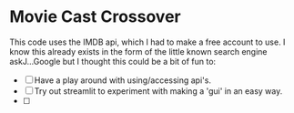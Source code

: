 # Movie Cast Crossover
This code uses the IMDB api, which I had to make a free account to use. I know this already exists in the form of the 
little known search engine askJ...Google but I thought this could be a bit of fun to:
- [ ] Have a play around with using/accessing api's.
- [ ] Try out streamlit to experiment with making a 'gui' in an easy way.
- [ ] 